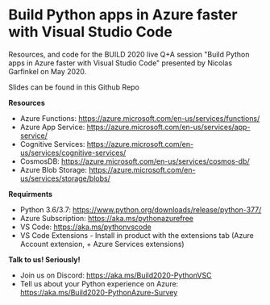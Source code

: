 # Build Python apps in Azure faster with Visual Studio Code

Resources, and code for the BUILD 2020 live Q+A session "Build Python apps in Azure faster with Visual Studio Code" presented by Nicolas Garfinkel on May 2020.

Slides can be found in this Github Repo

**Resources**
- Azure Functions: https://azure.microsoft.com/en-us/services/functions/
- Azure App Service: https://azure.microsoft.com/en-us/services/app-service/
- Cognitive Services: https://azure.microsoft.com/en-us/services/cognitive-services/
- CosmosDB: https://azure.microsoft.com/en-us/services/cosmos-db/
- Azure Blob Storage: https://azure.microsoft.com/en-us/services/storage/blobs/

**Requirments**
- Python 3.6/3.7: https://www.python.org/downloads/release/python-377/
- Azure Subscription: https://aka.ms/pythonazurefree
- VS Code: https://aka.ms/pythonvscode
- VS Code Extensions - Install in product with the extensions tab (Azure Account extension, + Azure Services extensions)

**Talk to us! Seriously!**
- Join us on Discord: https://aka.ms/Build2020-PythonVSC
- Tell us about your Python experience on Azure: https://aka.ms/Build2020-PythonAzure-Survey

